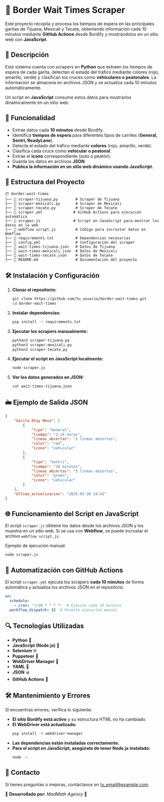 # 🚦 Border Wait Times Scraper

Este proyecto recopila y procesa los tiempos de espera en las principales garitas de Tijuana, Mexicali y Tecate, obteniendo información cada 10 minutos mediante **GitHub Actions** desde Bordify y mostrándolos en un sitio web con **JavaScript**.

## 📌 Descripción

Este sistema cuenta con scrapers en **Python** que extraen los tiempos de espera de cada garita, detectan el estado del tráfico mediante colores (rojo, amarillo, verde) y clasifican los cruces como **vehiculares o peatonales**. La información se almacena en archivos JSON y se actualiza cada 10 minutos automáticamente.

Un script en **JavaScript** consume estos datos para mostrarlos dinámicamente en un sitio web.

## 🚀 Funcionalidad

- Extrae datos cada **10 minutos** desde Bordify.
- Identifica **tiempos de espera** para diferentes tipos de carriles (**General, Sentri, ReadyLane**).
- Detecta el estado del tráfico mediante **colores** (rojo, amarillo, verde).
- Clasifica cada cruce como **vehicular o peatonal**.
- Extrae el **icono** correspondiente (auto o peatón).
- Guarda los datos en archivos **JSON**.
- **Publica la información en un sitio web dinámico usando JavaScript.**

## 📂 Estructura del Proyecto

```
📦 border-wait-times
├── 📝 scraper-tijuana.py        # Scraper de Tijuana
├── 📝 scraper-mexicali.py       # Scraper de Mexicali
├── 📝 scraper-tecate.py         # Scraper de Tecate
├── 📝 scraper.yml              # GitHub Actions para ejecución automática
├── 📝 scraper.js               # Script en JavaScript para mostrar los datos en la web
├── 📝 webflow script.js         # Código para incrustar datos en Webflow
├── 📝 requirements.txt          # Dependencias necesarias
├── 📝 config.yml                # Configuración del scraper
├── 📝 wait-times-tijuana.json   # Datos de Tijuana
├── 📝 wait-times-mexicali.json  # Datos de Mexicali
├── 📝 wait-times-tecate.json    # Datos de Tecate
├── 📝 README.md                 # Documentación del proyecto
```

## 🛠 Instalación y Configuración

1. **Clonar el repositorio:**
   ```sh
   git clone https://github.com/tu_usuario/border-wait-times.git
   cd border-wait-times
   ```

2. **Instalar dependencias:**
   ```sh
   pip install -r requirements.txt
   ```

3. **Ejecutar los scrapers manualmente:**
   ```sh
   python3 scraper-tijuana.py
   python3 scraper-mexicali.py
   python3 scraper-tecate.py
   ```

4. **Ejecutar el script en JavaScript localmente:**
   ```sh
   node scraper.js
   ```

5. **Ver los datos generados en JSON:**
   ```sh
   cat wait-times-tijuana.json
   ```

## 🖮 Ejemplo de Salida JSON

```json
{
    "Garita Otay Mesa": [
        {
            "tipo": "General",
            "tiempo": "2:24 horas",
            "líneas_abiertas": "2 líneas abiertas",
            "color": "red",
            "icono": "vehicular"
        },
        {
            "tipo": "Sentri",
            "tiempo": "18 minutos",
            "líneas_abiertas": "3 líneas abiertas",
            "color": "green",
            "icono": "vehicular"
        }
    ],
    "Ultima_actualizacion": "2025-03-20 14:43"
}
```

## 🌐 Funcionamiento del Script en JavaScript

El script `scraper.js` obtiene los datos desde los archivos JSON y los muestra en un sitio web. 
Si se usa con **Webflow**, se puede incrustar el archivo `webflow script.js`.

Ejemplo de ejecución manual:
```sh
node scraper.js
```

## 🔄 Automatización con GitHub Actions

El script `scraper.yml` ejecuta los scrapers **cada 10 minutos** de forma automática y actualiza los archivos JSON en el repositorio.

```yaml
on:
  schedule:
    - cron: '*/10 * * * *'  # Ejecuta cada 10 minutos
  workflow_dispatch: {}  # Permite ejecución manual
```

## 🔍 Tecnologías Utilizadas

- **Python** 🐍
- **JavaScript (Node.js)** 📝
- **Selenium** 🌐
- **Puppeteer** 🤖
- **WebDriver Manager** 🚗
- **YAML** 📝
- **JSON** 📊
- **GitHub Actions** 🔄

## 🛠 Mantenimiento y Errores

Si encuentras errores, verifica lo siguiente:
- **El sitio Bordify está activo** y su estructura HTML no ha cambiado.
- **El WebDriver está actualizado:**
  ```sh
  pip install -U webdriver-manager
  ```
- **Las dependencias están instaladas correctamente.**
- **Para el script en JavaScript, asegúrate de tener Node.js instalado:**
  ```sh
  node -v
  ```

## 📩 Contacto

Si tienes preguntas o mejoras, contáctanos en [tu_email@example.com](mailto:tu_email@example.com).

📌 **Desarrollado por:** _MadMath Agency_ 🚀

